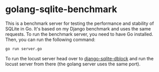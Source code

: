 # golang-sqlite-benchmark

This is a benchmark server for testing the performance and stability of SQLite in Go. It's based on my Django benchmark and uses the same requests. To run the benchmark server, you need to have Go installed. Then, you can run the following command:

```bash
go run server.go
```

To run the locust server head over to [django-sqlite-dblock](https://github.com/anze3db/django-sqlite-dblock) and run the locust server from there (the golang server uses the same port).
